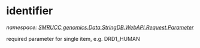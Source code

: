 ﻿# identifier
_namespace: [SMRUCC.genomics.Data.StringDB.WebAPI.Request.Parameter](./index.md)_

required parameter for single item, e.g. DRD1_HUMAN





